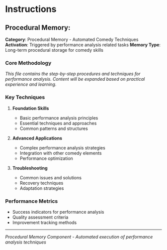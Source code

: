 #  Instructions

## Procedural Memory: 

**Category**: Procedural Memory - Automated Comedy Techniques
**Activation**: Triggered by performance analysis related tasks
**Memory Type**: Long-term procedural storage for comedy skills

### Core Methodology

*This file contains the step-by-step procedures and techniques for performance analysis. Content will be expanded based on practical experience and learning.*

### Key Techniques

1. **Foundation Skills**
   - Basic performance analysis principles
   - Essential techniques and approaches
   - Common patterns and structures

2. **Advanced Applications**
   - Complex performance analysis strategies
   - Integration with other comedy elements
   - Performance optimization

3. **Troubleshooting**
   - Common issues and solutions
   - Recovery techniques
   - Adaptation strategies

### Performance Metrics

- Success indicators for performance analysis
- Quality assessment criteria
- Improvement tracking methods

---

*Procedural Memory Component - Automated execution of performance analysis techniques*
